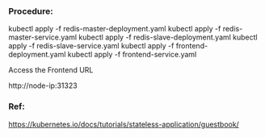 ### Procedure:

kubectl apply -f redis-master-deployment.yaml
kubectl apply -f redis-master-service.yaml
kubectl apply -f redis-slave-deployment.yaml
kubectl apply -f redis-slave-service.yaml
kubectl apply -f frontend-deployment.yaml
kubectl apply -f frontend-service.yaml


Access the Frontend URL

http://node-ip:31323

### Ref:

https://kubernetes.io/docs/tutorials/stateless-application/guestbook/

